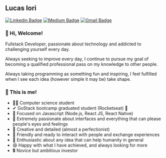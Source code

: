 ## Lucas Iori

[![Linkedin Badge](https://img.shields.io/badge/-LinkedIn-blue?style=flat-square&logo=Linkedin&logoColor=white&link=https://www.linkedin.com/in/lucas-fernando-iori-0a6070173/)](https://www.linkedin.com/in/lucas-fernando-iori-0a6070173/)
[![Medium Badge](https://img.shields.io/badge/-Medium-000?style=flat-square&logo=Medium&logoColor=white&link=https://medium.com/@lucasferiori)](https://medium.com/@lucasferiori)
[![Gmail Badge](https://img.shields.io/badge/-Gmail-c14438?style=flat-square&logo=Gmail&logoColor=white&link=mailto:lucasferiori@gmail.com)](mailto:lucasferiori@gmail.com)

### 👋 Hi, Welcome!

Fullstack Developer, passionate about technology and addicted to challenging yourself every day.

Always seeking to improve every day, I continue to pursue my goal of becoming a qualified professional
pass on my knowledge to other people.

Always taking programming as something fun and inspiring, I feel fulfilled when I see each idea 
(however simple it may be) take shape.

### 👦 This is me!
- 👨‍🎓 Computer science student
- ✔ GoStack bootcamp graduated student (Rocketseat) 💜
- 🎯 Focused on Javascript (Node.js, React JS, React Native)
- 💙 Extremely passionate about interfaces and everything that can please people's eyes and feelings
- 🧩 Creative and detailed (almost a perfectionist)
- 🤝 Friendly and ready to interact with people and exchange experiences
- 🧠 Enthusiastic about any idea that can help humanity in general
- 😄 Happy with what I have achieved, and always looking for more
- 💲 Novice but ambitious investor
